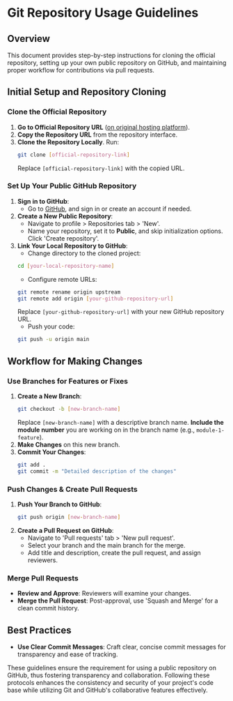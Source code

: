 # Git Repository Usage Guidelines

## Overview
This document provides step-by-step instructions for cloning the official repository, setting up your own public repository on GitHub, and maintaining proper workflow for contributions via pull requests.

## Initial Setup and Repository Cloning

### Clone the Official Repository
1. **Go to Official Repository URL** ([on original hosting platform](https://git.epam.com/epm-cdp/global-java-foundation-program/java-courses/-/tree/main/gen-ai-bootcamp/tasks/gen_ai_training)).
2. **Copy the Repository URL** from the repository interface.
3. **Clone the Repository Locally**. Run:
    ```bash
    git clone [official-repository-link]
    ```
   Replace `[official-repository-link]` with the copied URL.

### Set Up Your Public GitHub Repository

1. **Sign in to GitHub**:
    - Go to [GitHub](https://github.com/), and sign in or create an account if needed.
2. **Create a New Public Repository**:
    - Navigate to profile > Repositories tab > 'New'.
    - Name your repository, set it to **Public**, and skip initialization options. Click 'Create repository'.
3. **Link Your Local Repository to GitHub**:
    - Change directory to the cloned project:
    ```bash
    cd [your-local-repository-name]
    ```
    - Configure remote URLs:
    ```bash
    git remote rename origin upstream
    git remote add origin [your-github-repository-url]
    ```
   Replace `[your-github-repository-url]` with your new GitHub repository URL.
    - Push your code:
    ```bash
    git push -u origin main
    ```

## Workflow for Making Changes

### Use Branches for Features or Fixes
1. **Create a New Branch**:
    ```bash
    git checkout -b [new-branch-name]
    ```
   Replace `[new-branch-name]` with a descriptive branch name. **Include the module number** you are working on in the branch name (e.g., `module-1-feature`).
2. **Make Changes** on this new branch.
3. **Commit Your Changes**:
    ```bash
    git add .
    git commit -m "Detailed description of the changes"
    ```

### Push Changes & Create Pull Requests
1. **Push Your Branch to GitHub**:
    ```bash
    git push origin [new-branch-name]
    ```
2. **Create a Pull Request on GitHub**:
    - Navigate to 'Pull requests' tab > 'New pull request'.
    - Select your branch and the main branch for the merge.
    - Add title and description, create the pull request, and assign reviewers.

### Merge Pull Requests
- **Review and Approve**: Reviewers will examine your changes.
- **Merge the Pull Request**: Post-approval, use 'Squash and Merge' for a clean commit history.

## Best Practices
- **Use Clear Commit Messages**: Craft clear, concise commit messages for transparency and ease of tracking.

These guidelines ensure the requirement for using a public repository on GitHub, thus fostering transparency and collaboration. Following these protocols enhances the consistency and security of your project's code base while utilizing Git and GitHub's collaborative features effectively.